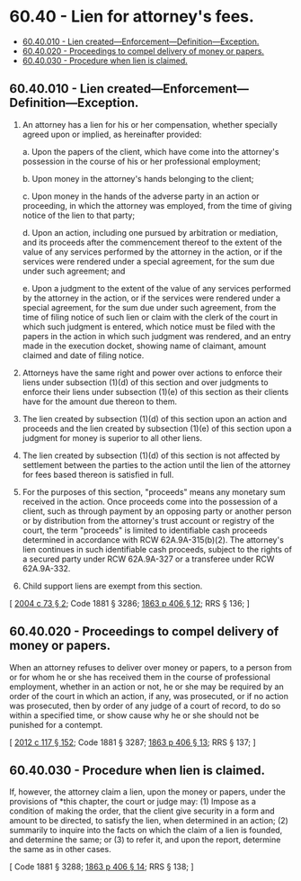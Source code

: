 # 60.40 - Lien for attorney's fees.
* [60.40.010 - Lien created—Enforcement—Definition—Exception.](#6040010---lien-createdenforcementdefinitionexception)
* [60.40.020 - Proceedings to compel delivery of money or papers.](#6040020---proceedings-to-compel-delivery-of-money-or-papers)
* [60.40.030 - Procedure when lien is claimed.](#6040030---procedure-when-lien-is-claimed)
## 60.40.010 - Lien created—Enforcement—Definition—Exception.
1. An attorney has a lien for his or her compensation, whether specially agreed upon or implied, as hereinafter provided:

   a. Upon the papers of the client, which have come into the attorney's possession in the course of his or her professional employment;

   b. Upon money in the attorney's hands belonging to the client;

   c. Upon money in the hands of the adverse party in an action or proceeding, in which the attorney was employed, from the time of giving notice of the lien to that party;

   d. Upon an action, including one pursued by arbitration or mediation, and its proceeds after the commencement thereof to the extent of the value of any services performed by the attorney in the action, or if the services were rendered under a special agreement, for the sum due under such agreement; and

   e. Upon a judgment to the extent of the value of any services performed by the attorney in the action, or if the services were rendered under a special agreement, for the sum due under such agreement, from the time of filing notice of such lien or claim with the clerk of the court in which such judgment is entered, which notice must be filed with the papers in the action in which such judgment was rendered, and an entry made in the execution docket, showing name of claimant, amount claimed and date of filing notice.

2. Attorneys have the same right and power over actions to enforce their liens under subsection (1)(d) of this section and over judgments to enforce their liens under subsection (1)(e) of this section as their clients have for the amount due thereon to them.

3. The lien created by subsection (1)(d) of this section upon an action and proceeds and the lien created by subsection (1)(e) of this section upon a judgment for money is superior to all other liens.

4. The lien created by subsection (1)(d) of this section is not affected by settlement between the parties to the action until the lien of the attorney for fees based thereon is satisfied in full.

5. For the purposes of this section, "proceeds" means any monetary sum received in the action. Once proceeds come into the possession of a client, such as through payment by an opposing party or another person or by distribution from the attorney's trust account or registry of the court, the term "proceeds" is limited to identifiable cash proceeds determined in accordance with RCW 62A.9A-315(b)(2). The attorney's lien continues in such identifiable cash proceeds, subject to the rights of a secured party under RCW 62A.9A-327 or a transferee under RCW 62A.9A-332.

6. Child support liens are exempt from this section.

\[ [2004 c 73 § 2](http://lawfilesext.leg.wa.gov/biennium/2003-04/Pdf/Bills/Session%20Laws/Senate/6270-S.SL.pdf?cite=2004%20c%2073%20§%202); Code 1881 § 3286; [1863 p 406 § 12](http://leg.wa.gov/CodeReviser/Pages/session_laws.aspx?cite=1863%20p%20406%20§%2012); RRS § 136; \]

## 60.40.020 - Proceedings to compel delivery of money or papers.
When an attorney refuses to deliver over money or papers, to a person from or for whom he or she has received them in the course of professional employment, whether in an action or not, he or she may be required by an order of the court in which an action, if any, was prosecuted, or if no action was prosecuted, then by order of any judge of a court of record, to do so within a specified time, or show cause why he or she should not be punished for a contempt.

\[ [2012 c 117 § 152](http://lawfilesext.leg.wa.gov/biennium/2011-12/Pdf/Bills/Session%20Laws/Senate/6095.SL.pdf?cite=2012%20c%20117%20§%20152); Code 1881 § 3287; [1863 p 406 § 13](http://leg.wa.gov/CodeReviser/Pages/session_laws.aspx?cite=1863%20p%20406%20§%2013); RRS § 137; \]

## 60.40.030 - Procedure when lien is claimed.
If, however, the attorney claim a lien, upon the money or papers, under the provisions of *this chapter, the court or judge may: (1) Impose as a condition of making the order, that the client give security in a form and amount to be directed, to satisfy the lien, when determined in an action; (2) summarily to inquire into the facts on which the claim of a lien is founded, and determine the same; or (3) to refer it, and upon the report, determine the same as in other cases.

\[ Code 1881 § 3288; [1863 p 406 § 14](http://leg.wa.gov/CodeReviser/Pages/session_laws.aspx?cite=1863%20p%20406%20§%2014); RRS § 138; \]

